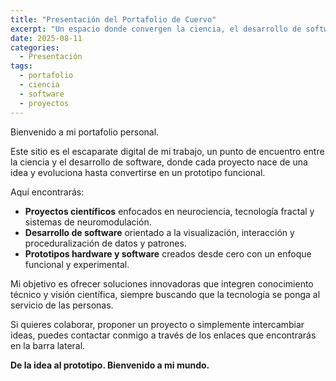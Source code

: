```yaml
---
title: "Presentación del Portafolio de Cuervo"
excerpt: "Un espacio donde convergen la ciencia, el desarrollo de software y la creación de prototipos funcionales."
date: 2025-08-11
categories:
  - Presentación
tags:
  - portafolio
  - ciencia
  - software
  - proyectos
---
```


Bienvenido a mi portafolio personal.

Este sitio es el escaparate digital de mi trabajo, un punto de encuentro entre la ciencia y el desarrollo de software, donde cada proyecto nace de una idea y evoluciona hasta convertirse en un prototipo funcional.

Aquí encontrarás:
- **Proyectos científicos** enfocados en neurociencia, tecnología fractal y sistemas de neuromodulación.
- **Desarrollo de software** orientado a la visualización, interacción y proceduralización de datos y patrones.
- **Prototipos hardware y software** creados desde cero con un enfoque funcional y experimental.

Mi objetivo es ofrecer soluciones innovadoras que integren conocimiento técnico y visión científica, siempre buscando que la tecnología se ponga al servicio de las personas.

Si quieres colaborar, proponer un proyecto o simplemente intercambiar ideas, puedes contactar conmigo a través de los enlaces que encontrarás en la barra lateral.

**De la idea al prototipo. Bienvenido a mi mundo.**
